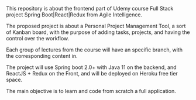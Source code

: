 This repository is about the frontend part of Udemy course Full Stack project Spring Boot|React|Redux from Agile Intelligence.

The proposed project is about a Personal Project Management Tool, a sort of Kanban board, with the purpose of adding tasks, projects, and having the control over the workflow.

Each group of lectures from the course will have an specific branch, with the corresponding content in.

The project will use Spring boot 2.0+ with Java 11 on the backend, and ReactJS + Redux on the Front, and will be deployed on Heroku free tier space.

The main objective is to learn and code from scratch a full application.
